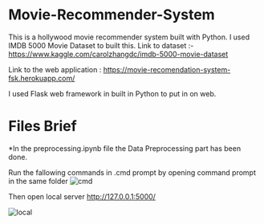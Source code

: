 # Movie-Recommender-System
This is a hollywood movie recommender system built with Python. I used IMDB 5000 Movie Dataset to built this.
Link to dataset :- https://www.kaggle.com/carolzhangdc/imdb-5000-movie-dataset

Link to the web application : https://movie-recomendation-system-fsk.herokuapp.com/

I used Flask web framework in built in Python to put in on web.

# Files Brief
*In the preprocessing.ipynb file the Data Preprocessing part has been done. 

Run the fallowing commands in .cmd prompt by opening command prompt in the same folder 
![cmd](https://user-images.githubusercontent.com/66937023/104303791-8b3f5580-54f0-11eb-868c-de427d62825d.PNG)

Then open local server http://127.0.0.1:5000/

![local](https://user-images.githubusercontent.com/66937023/104304312-3bad5980-54f1-11eb-8ffc-705e4631bdc5.PNG)
